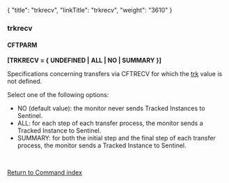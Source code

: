 {
    "title": "trkrecv",
    "linkTitle": "trkrecv",
    "weight": "3610"
}<span id="trkrecv"></span>

### trkrecv

#### CFTPARM

**\[TRKRECV = {** **UNDEFINED
|** **ALL | NO | SUMMARY }\]**

Specifications concerning transfers via CFTRECV for which the [trk](../trk)
value is not defined.

Select one of the following options:

- NO
    (default value): the monitor never sends Tracked Instances to Sentinel.
- ALL:
    for each step of each transfer process, the monitor sends a Tracked Instance
    to Sentinel.
- SUMMARY:
    for both the initial step and the final step of each transfer process,
    the monitor sends a Tracked Instance to Sentinel.

 

[Return to Command index](../../)
